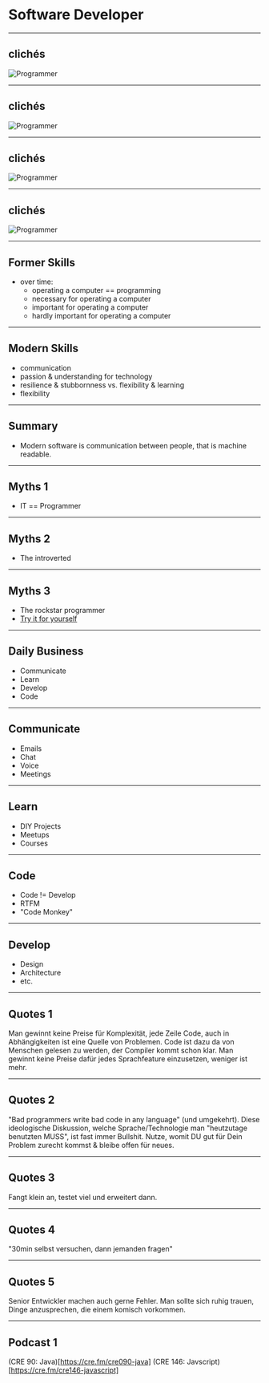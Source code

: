 # Software Developer

---

## clichés
![Programmer](./img/programmer03.jpg "Developer")

---

## clichés
![Programmer](./img/programmer04.jpg "Developer")

---

## clichés
![Programmer](./img/programmer01.jpg "Developer")

---

## clichés
![Programmer](./img/programmer02.jpg "Developer")

---

## Former Skills

- over time:
  - operating a computer == programming
  - necessary for operating a computer
  - important for operating a computer
  - hardly important for operating a computer

---

## Modern Skills

- communication
- passion & understanding for technology
- resilience & stubbornness vs. flexibility & learning
- flexibility

---

## Summary

- Modern software is communication between people, that is machine readable.

---

## Myths 1

- IT == Programmer

---

## Myths 2

- The introverted

---

## Myths 3

- The rockstar programmer
- [Try it for yourself](https://hackertyper.net)

---

## Daily Business

- Communicate
- Learn
- Develop
- Code

---

## Communicate

- Emails
- Chat
- Voice
- Meetings

---
## Learn

- DIY Projects
- Meetups
- Courses

---
## Code

- Code != Develop
- RTFM
- "Code Monkey"

---

## Develop

- Design
- Architecture
- etc.

---

## Quotes 1

Man gewinnt keine Preise für Komplexität, jede Zeile Code, auch in Abhängigkeiten ist eine Quelle von Problemen.
Code ist dazu da von Menschen gelesen zu werden, der Compiler kommt schon klar.
Man gewinnt keine Preise dafür jedes Sprachfeature einzusetzen, weniger ist mehr.

---

## Quotes 2

"Bad programmers write bad code in any language" (und umgekehrt). Diese ideologische Diskussion, welche Sprache/Technologie man "heutzutage benutzten MUSS", ist fast immer Bullshit. Nutze, womit DU gut für Dein Problem zurecht kommst & bleibe offen für neues.

---

## Quotes 3

Fangt klein an, testet viel und erweitert dann.

---
## Quotes 4

"30min selbst versuchen, dann jemanden fragen"

---
## Quotes 5

Senior Entwickler machen auch gerne Fehler. Man sollte sich ruhig trauen, Dinge anzusprechen, die einem komisch vorkommen.

---

## Podcast 1

(CRE 90: Java)[https://cre.fm/cre090-java]
(CRE 146: Javscript)[https://cre.fm/cre146-javascript]
